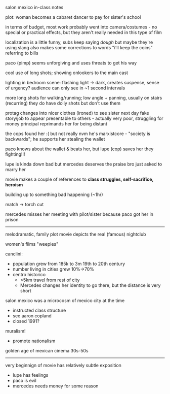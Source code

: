 salon mexico in-class notes

plot: woman becomes a cabaret dancer to pay for sister's school

in terms of budget, most work probably went into camera/costumes - no special or practical effects, but they aren't really needed in this type of film

localization is a little funny, subs keep saying *dough* but maybe they're using slang
also makes some corrections to words
"i'll keep the coins" referring to bills

paco (pimp) seems unforgiving and uses threats to get his way

cool use of long shots; showing onlookers to the main cast

lighting in bedroom scene: flashing light -> dark, creates suspense, sense of urgency?
audience can only see in ~1 second intervals

more long shots for walking/running; low angle + panning, usually on stairs (recurring)
they do have dolly shots but don't use them

protag changes into nicer clothes (ironed) to see sister next day
fake story/job to appear presentable to others - actually very poor, struggling for money
principal reprimands her for being distant

the cops found her :( but not really
nvm he's marxistcore - "society is backwards"; he supports her stealing the wallet

paco knows about the wallet & beats her, but lupe (cop) saves her
they fighting!!!

lupe is kinda down bad but mercedes deserves the praise
bro just asked to marry her

movie makes a couple of references to **class struggles, self-sacrifice, heroism**

building up to something bad happening (~1hr)

match -> torch cut

mercedes misses her meeting with pilot/sister because paco got her in prison

---

melodramatic, family plot
movie depicts the real (famous) nightclub

women's films "weepies"

canclini:
- population grew from 185k to 3m 19th to 20th century
- number living in cities grew 10%->70%
- centro historico
	- <5km travel from rest of city
	- Mercedes changes her identity to go there, but the distance is very short

salon mexico was a microcosm of mexico city at the time
- instructed class structure
- see aaron copland
- closed 1991?

muralism!
- promote nationalism

golden age of mexican cinema 30s-50s

---

very beginnign of movie has relatively subtle exposition
- lupe has feelings
- paco is evil
- mercedes needs money for some reason
